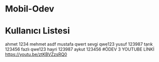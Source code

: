 # Mobil-Odev
# Kullanıcı Listesi
ahmet 1234
mehmet asdf
mustafa qwert
sevgi qwe123
yusuf 123987
tarık 123456
fazlı qwe123
hayri 123987
aykut 123456
#ÖDEV 3 YOUTUBE LİNKİ
https://youtu.be/ztKBVZzsRQ0
